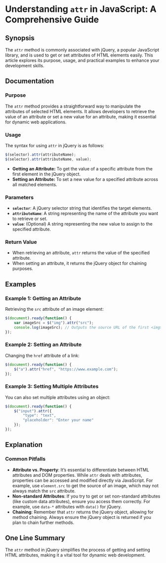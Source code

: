 <!--
Meta Description: # Understanding `attr` in JavaScript: A Comprehensive Guide ## Synopsis The `attr` method is commonly associated with jQuery, a popular JavaScript lib...
Meta Keywords: attribute, attr, attributes, jquery, value
-->

# Understanding `attr` in JavaScript: A Comprehensive Guide

## Synopsis
The `attr` method is commonly associated with jQuery, a popular JavaScript library, and is used to get or set attributes of HTML elements easily. This article explores its purpose, usage, and practical examples to enhance your development skills.

## Documentation
### Purpose
The `attr` method provides a straightforward way to manipulate the attributes of selected HTML elements. It allows developers to retrieve the value of an attribute or set a new value for an attribute, making it essential for dynamic web applications.

### Usage
The syntax for using `attr` in jQuery is as follows:

```javascript
$(selector).attr(attributeName);
$(selector).attr(attributeName, value);
```

- **Getting an Attribute:** To get the value of a specific attribute from the first element in the jQuery object.
- **Setting an Attribute:** To set a new value for a specified attribute across all matched elements.

### Parameters
- **`selector`**: A jQuery selector string that identifies the target elements.
- **`attributeName`**: A string representing the name of the attribute you want to retrieve or set.
- **`value`**: (Optional) A string representing the new value to assign to the specified attribute.

### Return Value
- When retrieving an attribute, `attr` returns the value of the specified attribute. 
- When setting an attribute, it returns the jQuery object for chaining purposes.

## Examples
### Example 1: Getting an Attribute
Retrieving the `src` attribute of an image element:

```javascript
$(document).ready(function() {
    var imageSrc = $("img").attr("src");
    console.log(imageSrc); // Outputs the source URL of the first <img> element
});
```

### Example 2: Setting an Attribute
Changing the `href` attribute of a link:

```javascript
$(document).ready(function() {
    $("a").attr("href", "https://www.example.com");
});
```

### Example 3: Setting Multiple Attributes
You can also set multiple attributes using an object:

```javascript
$(document).ready(function() {
    $("input").attr({
        "type": "text",
        "placeholder": "Enter your name"
    });
});
```

## Explanation
### Common Pitfalls
- **Attribute vs. Property**: It’s essential to differentiate between HTML attributes and DOM properties. While `attr` deals with attributes, properties can be accessed and modified directly via JavaScript. For example, use `element.src` to get the source of an image, which may not always match the `src` attribute.
- **Non-standard Attributes**: If you try to get or set non-standard attributes (like custom data attributes), ensure you access them correctly. For example, use `data-*` attributes with `data()` for jQuery.
- **Chaining**: Remember that `attr` returns the jQuery object, allowing for method chaining. Always ensure the jQuery object is returned if you plan to chain further methods.

## One Line Summary
The `attr` method in jQuery simplifies the process of getting and setting HTML attributes, making it a vital tool for dynamic web development.
